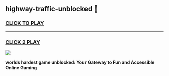 
## highway-traffic-unblocked 👋
<h3>
<a href="https://premium.freeplayer.one?title=highway-traffic-unblocked&ref=14F">CLICK TO PLAY</a></h3>
<hr>

<h3>
<a href="https://premium.freeplayer.one?title=highway-traffic-unblocked&ref=14F">CLICK 2 PLAY</a>
  
</h3>

<a href="https://premium.freeplayer.one?title=highway-traffic-unblocked&ref=12F/"><img src="https://clearcache.store/games.png"></a>


**worlds hardest game unblocked: Your Gateway to Fun and Accessible Online Gaming**

